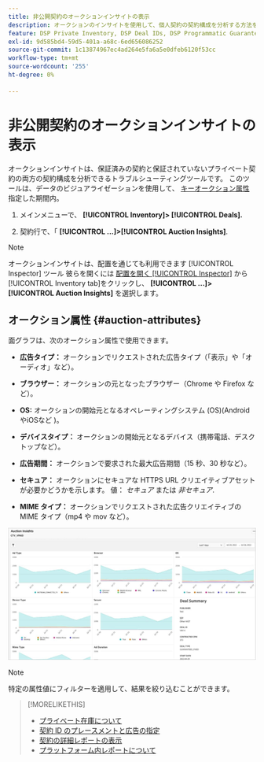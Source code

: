 ```yaml
---
title: 非公開契約のオークションインサイトの表示
description: オークションのインサイトを使用して、個人契約の契約構成を分析する方法を説明します。
feature: DSP Private Inventory, DSP Deal IDs, DSP Programmatic Guaranteed Deals
exl-id: 9d585bd4-59d5-401a-a68c-6ed656086252
source-git-commit: 1c13874967ec4ad264e5fa6a5e0dfeb6120f53cc
workflow-type: tm+mt
source-wordcount: '255'
ht-degree: 0%

---
```


# 非公開契約のオークションインサイトの表示

オークションインサイトは、保証済みの契約と保証されていないプライベート契約の両方の契約構成を分析できるトラブルシューティングツールです。 このツールは、データのビジュアライゼーションを使用して、 [キーオークション属性](#auction-attributes) 指定した期間内。

1. メインメニューで、 **[!UICONTROL Inventory]> [!UICONTROL Deals].**

1. 契約行で、「  **[!UICONTROL ...]>[!UICONTROL Auction Insights]**.

>[!NOTE]
>
>オークションインサイトは、配置を通じても利用できます [!UICONTROL Inspector] ツール 彼らを開くには [配置を開く [!UICONTROL Inspector]](/help/dsp/campaign-management/reports/placement-details-view.md) から [!UICONTROL Inventory tab]をクリックし、 **[!UICONTROL ...]>[!UICONTROL Auction Insights]** を選択します。

## オークション属性 {#auction-attributes}

面グラフは、次のオークション属性で使用できます。

* **広告タイプ：** オークションでリクエストされた広告タイプ（「表示」や「オーディオ」など）。

* **ブラウザー：** オークションの元となったブラウザー（Chrome や Firefox など）。

* **OS:** オークションの開始元となるオペレーティングシステム (OS)(Android やiOSなど )。

* **デバイスタイプ：** オークションの開始元となるデバイス（携帯電話、デスクトップなど）。

* **広告期間：** オークションで要求された最大広告期間（15 秒、30 秒など）。

* **セキュア：** オークションにセキュアな HTTPS URL クリエイティブアセットが必要かどうかを示します。 値： <i>セキュア</i> または <i>非セキュア</i>.

* **MIME タイプ：** オークションでリクエストされた広告クリエイティブの MIME タイプ（mp4 や mov など）。

![競売インサイト](/help/dsp/assets/auction-insights.png)

>[!NOTE]
>
>特定の属性値にフィルターを適用して、結果を絞り込むことができます。

>[!MORELIKETHIS]
>
>* [プライベート在庫について](private-inventory-about.md)
>* [契約 ID のプレースメントと広告の指定](deal-id-attach-placements.md)
>* [契約の詳細レポートの表示](deal-view-report.md)
>* [プラットフォーム内レポートについて](/help/dsp/campaign-management/reports/campaign-reports-about.md)

